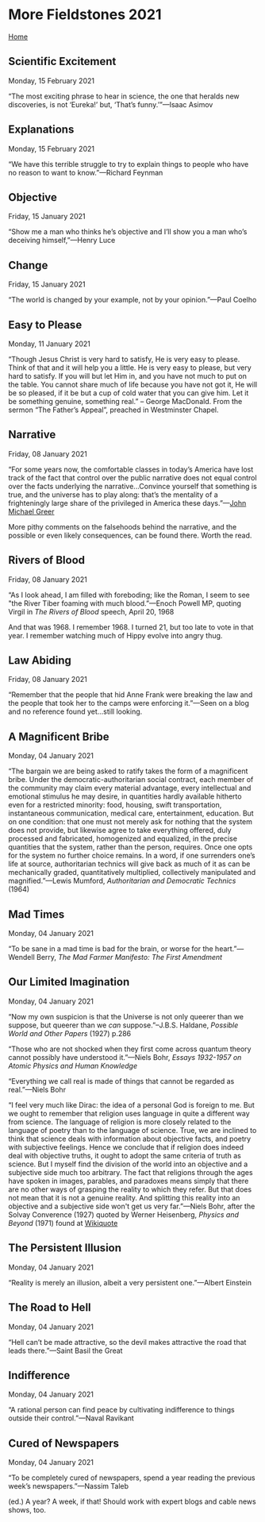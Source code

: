 # More Fieldstones 2021
[Home](./index.html)

## Scientific Excitement
Monday, 15 February 2021

“The most exciting phrase to hear in science, the one that heralds new discoveries, is not ‘Eureka!’ but, ‘That’s funny.’”—Isaac Asimov

## Explanations
Monday, 15 February 2021

“We have this terrible struggle to try to explain things to people who have no reason to want to know.”—Richard Feynman

## Objective
Friday, 15 January 2021

“Show me a man who thinks he’s objective and I’ll show you a man who’s deceiving himself,”—Henry Luce

## Change
Friday, 15 January 2021

“The world is changed by your example, not by your opinion.”—Paul Coelho

## Easy to Please
Monday, 11 January 2021

“Though Jesus Christ is very hard to satisfy, He is very easy to please. Think of that and it will help you a little. He is very easy to please, but very hard to satisfy. If you will but let Him in, and you have not much to put on the table. You cannot share much of life because you have not got it, He will be so pleased, if it be but a cup of cold water that you can give him. Let it be something genuine, something real.” – George MacDonald. From the sermon “The Father’s Appeal”, preached in Westminster Chapel.

## Narrative
Friday, 08 January 2021

“For some years now, the comfortable classes in today’s America have lost track of the fact that control over the public narrative does not equal control over the facts underlying the narrative...Convince yourself that something is true, and the universe has to play along: that’s the mentality of a frighteningly large share of the privileged in America these days.”—[John Michael Greer](https://www.ecosophia.net/into-the-unknown-region/)

More pithy comments on the falsehoods behind the narrative, and the possible or even likely consequences, can be found there. Worth the read.

## Rivers of Blood
Friday, 08 January 2021

“As I look ahead, I am filled with foreboding; like the Roman, I seem to see "the River Tiber foaming with much blood.”—Enoch Powell MP, quoting Virgil in *The Rivers of Blood* speech, April 20, 1968

And that was 1968. I remember 1968. I turned 21, but too late to vote in that year. I remember watching much of Hippy evolve into angry thug.

## Law Abiding
Friday, 08 January 2021

“Remember that the people that hid Anne Frank were breaking the law and the people that took her to the camps were enforcing it.”—Seen on a blog and no reference found yet...still looking.

## A Magnificent Bribe
Monday, 04 January 2021

“The bargain we are being asked to ratify takes the form of a magnificent bribe. Under the democratic-authoritarian social contract, each member of the community may claim every material advantage, every intellectual and emotional stimulus he may desire, in quantities hardly available hitherto even for a restricted minority: food, housing, swift transportation, instantaneous communication, medical care, entertainment, education. But on one condition: that one must not merely ask for nothing that the system does not provide, but likewise agree to take everything offered, duly processed and fabricated, homogenized and equalized, in the precise quantities that the system, rather than the person, requires. Once one opts for the system no further choice remains. In a word, if one surrenders one’s life at source, authoritarian technics will give back as much of it as can be mechanically graded, quantitatively multiplied, collectively manipulated and magnified.”—Lewis Mumford, *Authoritarian and Democratic Technics* (1964)

## Mad Times
Monday, 04 January 2021

“To be sane in a mad time is bad for the brain, or worse for the heart.”—Wendell Berry, *The Mad Farmer Manifesto: The First Amendment*

## Our Limited Imagination
Monday, 04 January 2021

“Now my own suspicion is that the Universe is not only queerer than we suppose, but queerer than we *can* suppose.”–J.B.S. Haldane, *Possible World and Other Papers* (1927) p.286

“Those who are not shocked when they first come across quantum theory cannot possibly have understood it.”—Niels Bohr, *Essays 1932-1957 on Atomic Physics and Human Knowledge*

“Everything we call real is made of things that cannot be regarded as real.”—Niels Bohr

“I feel very much like Dirac: the idea of a personal God is foreign to me. But we ought to remember that religion uses language in quite a different way from science. The language of religion is more closely related to the language of poetry than to the language of science. True, we are inclined to think that science deals with information about objective facts, and poetry with subjective feelings. Hence we conclude that if religion does indeed deal with objective truths, it ought to adopt the same criteria of truth as science. But I myself find the division of the world into an objective and a subjective side much too arbitrary. The fact that religions through the ages have spoken in images, parables, and paradoxes means simply that there are no other ways of grasping the reality to which they refer. But that does not mean that it is not a genuine reality. And splitting this reality into an objective and a subjective side won't get us very far.”—Niels Bohr, after the Solvay Converence (1927) quoted by Werner Heisenberg, *Physics and Beyond* (1971) found at [Wikiquote](https://en.wikiquote.org/wiki/Niels_Bohr)

## The Persistent Illusion
Monday, 04 January 2021

“Reality is merely an illusion, albeit a very persistent one.”—Albert Einstein

## The Road to Hell
Monday, 04 January 2021

“Hell can’t be made attractive, so the devil makes attractive the road that leads there.”—Saint Basil the Great

## Indifference
Monday, 04 January 2021

“A rational person can find peace by cultivating indifference to things outside their control.”—Naval Ravikant

## Cured of Newspapers
Monday, 04 January 2021

“To be completely cured of newspapers, spend a year reading the previous week’s newspapers.”—Nassim Taleb

(ed.) A year? A week, if that! Should work with expert blogs and cable news shows, too.
